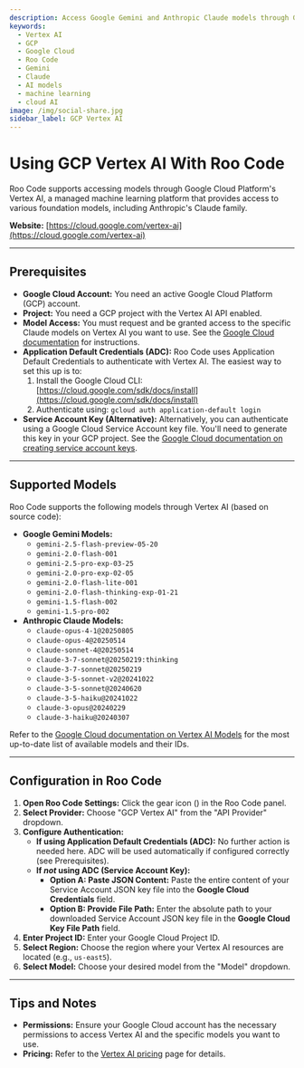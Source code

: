 ```yaml
---
description: Access Google Gemini and Anthropic Claude models through GCP Vertex AI in Roo Code. Configure authentication and start using enterprise AI.
keywords:
  - Vertex AI
  - GCP
  - Google Cloud
  - Roo Code
  - Gemini
  - Claude
  - AI models
  - machine learning
  - cloud AI
image: /img/social-share.jpg
sidebar_label: GCP Vertex AI
---
```


# Using GCP Vertex AI With Roo Code

Roo Code supports accessing models through Google Cloud Platform's Vertex AI, a managed machine learning platform that provides access to various foundation models, including Anthropic's Claude family.

**Website:** [https://cloud.google.com/vertex-ai](https://cloud.google.com/vertex-ai)

---

## Prerequisites

*   **Google Cloud Account:** You need an active Google Cloud Platform (GCP) account.
*   **Project:** You need a GCP project with the Vertex AI API enabled.
*   **Model Access:** You must request and be granted access to the specific Claude models on Vertex AI you want to use. See the [Google Cloud documentation](https://cloud.google.com/vertex-ai/generative-ai/docs/partner-models/use-claude#before_you_begin) for instructions.
*   **Application Default Credentials (ADC):**  Roo Code uses Application Default Credentials to authenticate with Vertex AI. The easiest way to set this up is to:
    1.  Install the Google Cloud CLI: [https://cloud.google.com/sdk/docs/install](https://cloud.google.com/sdk/docs/install)
    2.  Authenticate using: `gcloud auth application-default login`
*   **Service Account Key (Alternative):** Alternatively, you can authenticate using a Google Cloud Service Account key file. You'll need to generate this key in your GCP project. See the [Google Cloud documentation on creating service account keys](https://cloud.google.com/iam/docs/creating-managing-service-account-keys).

---

## Supported Models

Roo Code supports the following models through Vertex AI (based on source code):

*   **Google Gemini Models:**
    *   `gemini-2.5-flash-preview-05-20`
    *   `gemini-2.0-flash-001`
    *   `gemini-2.5-pro-exp-03-25`
    *   `gemini-2.0-pro-exp-02-05`
    *   `gemini-2.0-flash-lite-001`
    *   `gemini-2.0-flash-thinking-exp-01-21`
    *   `gemini-1.5-flash-002`
    *   `gemini-1.5-pro-002`
*   **Anthropic Claude Models:**
    *   `claude-opus-4-1@20250805`
    *   `claude-opus-4@20250514`
    *   `claude-sonnet-4@20250514`
    *   `claude-3-7-sonnet@20250219:thinking`
    *   `claude-3-7-sonnet@20250219`
    *   `claude-3-5-sonnet-v2@20241022`
    *   `claude-3-5-sonnet@20240620`
    *   `claude-3-5-haiku@20241022`
    *   `claude-3-opus@20240229`
    *   `claude-3-haiku@20240307`

Refer to the [Google Cloud documentation on Vertex AI Models](https://cloud.google.com/vertex-ai/generative-ai/docs/learn/models) for the most up-to-date list of available models and their IDs.

---

## Configuration in Roo Code

1.  **Open Roo Code Settings:** Click the gear icon (<Codicon name="gear" />) in the Roo Code panel.
2.  **Select Provider:** Choose "GCP Vertex AI" from the "API Provider" dropdown.
3.  **Configure Authentication:**
    *   **If using Application Default Credentials (ADC):** No further action is needed here. ADC will be used automatically if configured correctly (see Prerequisites).
    *   **If *not* using ADC (Service Account Key):**
        *   **Option A: Paste JSON Content:** Paste the entire content of your Service Account JSON key file into the **Google Cloud Credentials** field.
        *   **Option B: Provide File Path:** Enter the absolute path to your downloaded Service Account JSON key file in the **Google Cloud Key File Path** field.
4.  **Enter Project ID:** Enter your Google Cloud Project ID.
5.  **Select Region:** Choose the region where your Vertex AI resources are located (e.g., `us-east5`).
6.  **Select Model:** Choose your desired model from the "Model" dropdown.
---

## Tips and Notes

*   **Permissions:**  Ensure your Google Cloud account has the necessary permissions to access Vertex AI and the specific models you want to use.
*   **Pricing:** Refer to the [Vertex AI pricing](https://cloud.google.com/vertex-ai/pricing) page for details.
